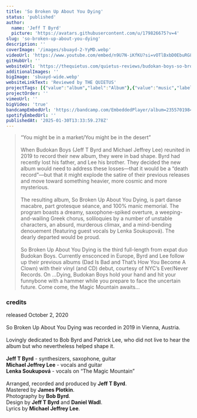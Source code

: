 ```yaml
---
title: 'So Broken Up About You Dying'
status: 'published'
author:
  name: 'Jeff T Byrd'
  picture: 'https://avatars.githubusercontent.com/u/179826675?v=4'
slug: 'so-broken-up-about-you-dying'
description: ''
coverImage: '/images/sbuayd-2-YyMD.webp'
videoUrl: 'https://www.youtube.com/embed/n9U7N-iKfKU?si=vOTlBxbD0EbuRG8r'
gitHubUrl: ''
websiteUrl: 'https://thequietus.com/quietus-reviews/budokan-boys-so-broken-up-about-you-dying-review/'
additionalImages: ''
bigImage: 'sbuayd-wide.webp'
websiteLinkText: 'Reviewed by THE QUIETUS'
projectTags: [{"value":"album","label":"Album"},{"value":"music","label":"Music"}]
projectOrder: ''
vimeoUrl: ''
bigVideo: 'true'
bandcampEmbedUrl: 'https://bandcamp.com/EmbeddedPlayer/album=2355701984/size=large/bgcol=ffffff/linkcol=0687f5/transparent=true/'
spotifyEmbedUrl: ''
publishedAt: '2025-01-30T13:33:59.278Z'
---
```


> “You might be in a market/You might be in the desert”\
> \
> When Budokan Boys (Jeff T Byrd and Michael Jeffrey Lee) reunited in 2019 to record their new album, they were in bad shape. Byrd had recently lost his father, and Lee his brother. They decided the new album would need to address these losses—that it would be a “death record"—but that it might explode the satire of their previous releases and move toward something heavier, more cosmic and more mysterious.\
> \
> The resulting album, So Broken Up About You Dying, is part danse macabre, part grotesque séance, and 100% manic memorial. The program boasts a dreamy, saxophone-spiked overture, a weeping-and-wailing Greek chorus, soliloquies by a number of unstable characters, an absurd, murderous climax, and a mind-bending denouement (featuring guest vocals by Lenka Soukupová). The dearly departed would be proud.\
> \
> So Broken Up About You Dying is the third full-length from expat duo Budokan Boys. Currently ensconced in Europe, Byrd and Lee follow up their previous albums (Dad Is Bad and That’s How You Become A Clown) with their vinyl (and CD) debut, courtesy of NYC’s Ever/Never Records. On ...Dying, Budokan Boys hold your hand and hit your funnybone with a hammer while you prepare to face the uncertain future. Come come, the Magic Mountain awaits...

### credits

released October 2, 2020\
\
So Broken Up About You Dying was recorded in 2019 in Vienna, Austria.\
\
Lovingly dedicated to Bob Byrd and Patrick Lee, who did not live to hear the album but who nevertheless helped shape it.\
\
**Jeff T Byrd** - synthesizers, saxophone, guitar\
**Michael Jeffrey Lee** - vocals and guitar\
**Lenka Soukupová** - vocals on “The Magic Mountain”\
\
Arranged, recorded and produced by **Jeff T Byrd**.\
Mastered by **James Plotkin**.\
Photography by **Bob Byrd**.\
Design by **Jeff T Byrd** and **Daniel Wadl**.\
Lyrics by **Michael Jeffrey Lee**.